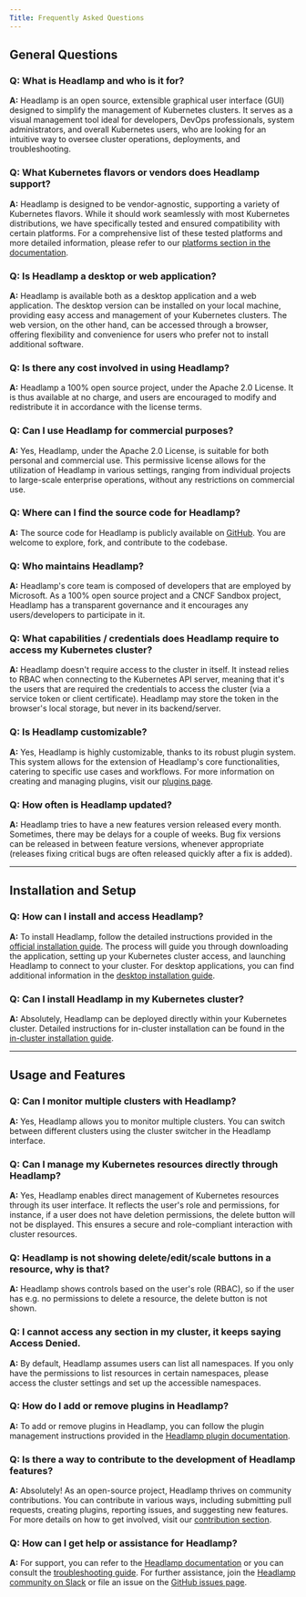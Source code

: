 ```yaml
---
Title: Frequently Asked Questions
---
```


## General Questions

### Q: What is Headlamp and who is it for?

**A:** Headlamp is an open source, extensible graphical user interface (GUI) designed to simplify the management of Kubernetes clusters. It serves as a visual management tool ideal for developers, DevOps professionals, system administrators, and overall Kubernetes users, who are looking for an intuitive way to oversee cluster operations, deployments, and troubleshooting.

### Q: What Kubernetes flavors or vendors does Headlamp support?

**A:** Headlamp is designed to be vendor-agnostic, supporting a variety of Kubernetes flavors. While it should work seamlessly with most Kubernetes distributions, we have specifically tested and ensured compatibility with certain platforms. For a comprehensive list of these tested platforms and more detailed information, please refer to our [platforms section in the documentation](https://www.headlamp.dev/docs/latest/platforms/).

### Q: Is Headlamp a desktop or web application?

**A:** Headlamp is available both as a desktop application and a web application. The desktop version can be installed on your local machine, providing easy access and management of your Kubernetes clusters. The web version, on the other hand, can be accessed through a browser, offering flexibility and convenience for users who prefer not to install additional software.

### Q: Is there any cost involved in using Headlamp?

**A:** Headlamp a 100% open source project, under the Apache 2.0 License. It is thus available at no charge, and users are encouraged to modify and redistribute it in accordance with the license terms.

### Q: Can I use Headlamp for commercial purposes?

**A:** Yes, Headlamp, under the Apache 2.0 License, is suitable for both personal and commercial use. This permissive license allows for the utilization of Headlamp in various settings, ranging from individual projects to large-scale enterprise operations, without any restrictions on commercial use.

### Q: Where can I find the source code for Headlamp?

**A:** The source code for Headlamp is publicly available on [GitHub](https://github.com/headlamp-k8s/headlamp). You are welcome to explore, fork, and contribute to the codebase.

### Q: Who maintains Headlamp?

**A:** Headlamp's core team is composed of developers that are employed by Microsoft. As a 100% open source project and a CNCF Sandbox project, Headlamp has a transparent governance and it encourages any users/developers to participate in it.

### Q: What capabilities / credentials does Headlamp require to access my Kubernetes cluster?

**A:** Headlamp doesn't require access to the cluster in itself. It instead relies to RBAC when connecting to the Kubernetes API server, meaning that it's the users that are required the credentials to access the cluster (via a service token or client certificate). Headlamp may store the token in the browser's local storage, but never in its backend/server.

### Q: Is Headlamp customizable?

**A:** Yes, Headlamp is highly customizable, thanks to its robust plugin system. This system allows for the extension of Headlamp's core functionalities, catering to specific use cases and workflows. For more information on creating and managing plugins, visit our [plugins page](https://www.headlamp.dev/docs/latest/plugins/).

### Q: How often is Headlamp updated?

**A:** Headlamp tries to have a new features version released every month. Sometimes, there may be delays for a couple of weeks. Bug fix versions can be released in between feature versions, whenever appropriate (releases fixing critical bugs are often released quickly after a fix is added).

---

## Installation and Setup

### Q: How can I install and access Headlamp?

**A:** To install Headlamp, follow the detailed instructions provided in the [official installation guide](https://www.headlamp.dev/docs/latest/installation/). The process will guide you through downloading the application, setting up your Kubernetes cluster access, and launching Headlamp to connect to your cluster. For desktop applications, you can find additional information in the [desktop installation guide](https://www.headlamp.dev/docs/latest/installation/desktop/).

### Q: Can I install Headlamp in my Kubernetes cluster?

**A:** Absolutely, Headlamp can be deployed directly within your Kubernetes cluster. Detailed instructions for in-cluster installation can be found in the [in-cluster installation guide](https://www.headlamp.dev/docs/latest/installation/in-cluster/).

---

## Usage and Features

### Q: Can I monitor multiple clusters with Headlamp?

**A:** Yes, Headlamp allows you to monitor multiple clusters. You can switch between different clusters using the cluster switcher in the Headlamp interface.

### Q: Can I manage my Kubernetes resources directly through Headlamp?

**A:** Yes, Headlamp enables direct management of Kubernetes resources through its user interface. It reflects the user's role and permissions, for instance, if a user does not have deletion permissions, the delete button will not be displayed. This ensures a secure and role-compliant interaction with cluster resources.

### Q: Headlamp is not showing delete/edit/scale buttons in a resource, why is that?

**A:** Headlamp shows controls based on the user's role (RBAC), so if the user has e.g. no permissions to delete a resource, the delete button is not shown.

### Q: I cannot access any section in my cluster, it keeps saying Access Denied.

**A:** By default, Headlamp assumes users can list all namespaces. If you only have the permissions to list resources in certain namespaces, please access the cluster settings and set up the accessible namespaces.

### Q: How do I add or remove plugins in Headlamp?

**A:** To add or remove plugins in Headlamp, you can follow the plugin management instructions provided in the [Headlamp plugin documentation](https://www.headlamp.dev/docs/latest/plugins/).

### Q: Is there a way to contribute to the development of Headlamp features?

**A:** Absolutely! As an open-source project, Headlamp thrives on community contributions. You can contribute in various ways, including submitting pull requests, creating plugins, reporting issues, and suggesting new features. For more details on how to get involved, visit our [contribution section](https://www.headlamp.dev/docs/latest/contributing/).

### Q: How can I get help or assistance for Headlamp?

**A:** For support, you can refer to the [Headlamp documentation](https://www.headlamp.dev/docs/latest/) or you can consult the [troubleshooting guide](https://www.headlamp.dev/docs/latest/troubleshooting/). For further assistance, join the [Headlamp community on Slack](https://kubernetes.slack.com/messages/headlamp) or file an issue on the [GitHub issues page](https://github.com/headlamp-k8s/headlamp/issues).
